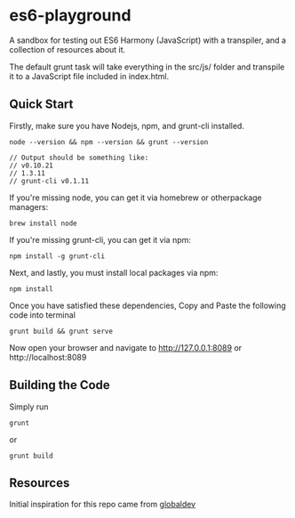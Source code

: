es6-playground
==============

A sandbox for testing out ES6 Harmony (JavaScript) with a transpiler, and a collection of resources about it.

The default grunt task will take everything in the src/js/ folder and transpile it to a JavaScript file included in index.html.

## Quick Start
Firstly, make sure you have Nodejs, npm, and grunt-cli installed.
```
node --version && npm --version && grunt --version

// Output should be something like:
// v0.10.21
// 1.3.11
// grunt-cli v0.1.11
```
If you're missing node, you can get it via homebrew or otherpackage managers:
```
brew install node
```
If you're missing grunt-cli, you can get it via npm:
```
npm install -g grunt-cli
```
Next, and lastly, you must install local packages via npm:
```
npm install
```
Once you have satisfied these dependencies, Copy and Paste the following code into terminal
```
grunt build && grunt serve
```
Now open your browser and navigate to http://127.0.0.1:8089 or http://localhost:8089

## Building the Code
Simply run
```
grunt
```
or 
```
grunt build
```

## Resources
Initial inspiration for this repo came from [globaldev](http://globaldev.co.uk/2013/09/es6-part-1/)
